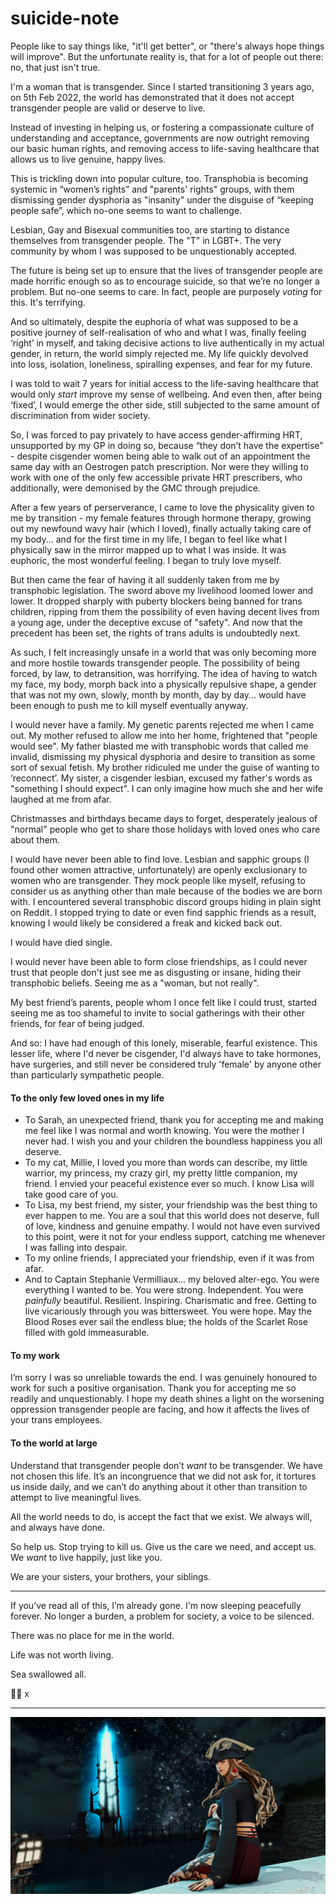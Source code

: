 # suicide-note

People like to say things like, "it'll get better", or "there's always hope things will improve". But the unfortunate reality is, that for a lot of people out there: no, that just isn't true.

I'm a woman that is transgender. Since I started transitioning 3 years ago, on 5th Feb 2022, the world has demonstrated that it does not accept transgender people are valid or deserve to live.

Instead of investing in helping us, or fostering a compassionate culture of understanding and acceptance, governments are now outright removing our basic human rights, and removing access to life-saving healthcare that allows us to live genuine, happy lives.

This is trickling down into popular culture, too. Transphobia is becoming systemic in “women’s rights” and "parents' rights" groups, with them dismissing gender dysphoria as "insanity" under the disguise of “keeping people safe”, which no-one seems to want to challenge.

Lesbian, Gay and Bisexual communities too, are starting to distance themselves from transgender people. The "T" in LGBT+. The very community by whom I was supposed to be unquestionably accepted.

The future is being set up to ensure that the lives of transgender people are made horrific enough so as to encourage suicide, so that we’re no longer a problem.
But no-one seems to care. In fact, people are purposely *voting* for this. It's terrifying.

And so ultimately, despite the euphoria of what was supposed to be a positive journey of self-realisation of who and what I was, finally feeling ‘right’ in myself, and taking decisive actions to live authentically in my actual gender, in return, the world simply rejected me. My life quickly devolved into loss, isolation, loneliness, spiralling expenses, and fear for my future.

I was told to wait 7 years for initial access to the life-saving healthcare that would only *start* improve my sense of wellbeing. And even then, after being ‘fixed’, I would emerge the other side, still subjected to the same amount of discrimination from wider society.

So, I was forced to pay privately to have access gender-affirming HRT, unsupported by my GP in doing so, because “they don’t have the expertise” - despite cisgender women being able to walk out of an appointment the same day with an Oestrogen patch prescription. Nor were they willing to work with one of the only few accessible private HRT prescribers, who additionally, were demonised by the GMC through prejudice.

After a few years of perserverance, I came to love the physicality given to me by transition - my female features through hormone therapy, growing out my newfound wavy hair (which I loved), finally actually taking care of my body... and for the first time in my life, I began to feel like what I physically saw in the mirror mapped up to what I was inside. It was euphoric, the most wonderful feeling. I began to truly love myself.

But then came the fear of having it all suddenly taken from me by transphobic legislation. The sword above my livelihood loomed lower and lower. It dropped sharply with puberty blockers being banned for trans children, ripping from them the possibility of even having decent lives from a young age, under the deceptive excuse of "safety". And now that the precedent has been set, the rights of trans adults is undoubtedly next.

As such, I felt increasingly unsafe in a world that was only becoming more and more hostile towards transgender people. The possibility of being forced, by law, to detransition, was horrifying. The idea of having to watch my face, my body, morph back into a physically repulsive shape, a gender that was not my own, slowly, month by month, day by day... would have been enough to push me to kill myself eventually anyway.

I would never have a family. My genetic parents rejected me when I came out. My mother refused to allow me into her home, frightened that "people would see". My father blasted me with transphobic words that called me invalid, dismissing my physical dysphoria and desire to transition as some sort of sexual fetish. My brother ridiculed me under the guise of wanting to ‘reconnect’. My sister, a cisgender lesbian, excused my father's words as "something I should expect". I can only imagine how much she and her wife laughed at me from afar.

Christmasses and birthdays became days to forget, desperately jealous of "normal" people who get to share those holidays with loved ones who care about them.

I would have never been able to find love. Lesbian and sapphic groups (I found other women attractive, unfortunately) are openly exclusionary to women who are transgender. They mock people like myself, refusing to consider us as anything other than male because of the bodies we are born with. I encountered several transphobic discord groups hiding in plain sight on Reddit. I stopped trying to date or even find sapphic friends as a result, knowing I would likely be considered a freak and kicked back out.

I would have died single.

I would never have been able to form close friendships, as I could never trust that people don't just see me as disgusting or insane, hiding their transphobic beliefs. Seeing me as a "woman, but not really".

My best friend’s parents, people whom I once felt like I could trust, started seeing me as too shameful to invite to social gatherings with their other friends, for fear of being judged.

And so: I have had enough of this lonely, miserable, fearful existence. This lesser life, where I'd never be cisgender, I'd always have to take hormones, have surgeries, and still never be considered truly 'female' by anyone other than particularly sympathetic people.

#### To the only few loved ones in my life
- To Sarah, an unexpected friend, thank you for accepting me and making me feel like I was normal and worth knowing. You were the mother I never had. I wish you and your children the boundless happiness you all deserve.
- To my cat, Millie, I loved you more than words can describe, my little warrior, my princess, my crazy girl, my pretty little companion, my friend. I envied your peaceful existence ever so much. I know Lisa will take good care of you.
- To Lisa, my best friend, my sister, your friendship was the best thing to ever happen to me. You are a soul that this world does not deserve, full of love, kindness and genuine empathy. I would not have even survived to this point, were it not for your endless support, catching me whenever I was falling into despair.
- To my online friends, I appreciated your friendship, even if it was from afar.
- And to Captain Stephanie Vermilliaux... my beloved alter-ego. You were everything I wanted to be. You were strong. Independent. You were *painfully* beautiful. Resilient. Inspiring. Charismatic and free. Getting to live vicariously through you was bittersweet. You were hope.
May the Blood Roses ever sail the endless blue; the holds of the Scarlet Rose filled with gold immeasurable.

#### To my work

I’m sorry I was so unreliable towards the end. I was genuinely honoured to work for such a positive organisation. Thank you for accepting me so readily and unquestionably.
I hope my death shines a light on the worsening oppression transgender people are facing, and how it affects the lives of your trans employees.

#### To the world at large

Understand that transgender people don’t *want* to be transgender. We have not chosen this life. It’s an incongruence that we did not ask for, it tortures us inside daily, and we can’t do anything about it other than transition to attempt to live meaningful lives.

All the world needs to do, is accept the fact that we exist.
We always will, and always have done.

So help us. Stop trying to kill us. Give us the care we need, and accept us. We *want* to live happily, just like you.

We are your sisters, your brothers, your siblings.

---

If you’ve read all of this, I’m already gone. I'm now sleeping peacefully forever. No longer a burden, a problem for society, a voice to be silenced.

There was no place for me in the world.

Life was not worth living.

Sea swallowed all.

🏴‍☠️ x

---

![](./ffxiv_dx11-Neneko_Undine-2024-06-23-03-36-26.jpg)
